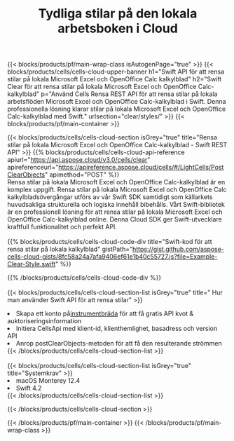 ﻿---
title:  Tydliga stilar på den lokala arbetsboken i Cloud
description: " Cloud API:er och SDK:er för att rensa stilar på Microsoft Excel & OpenOffice Calc. Rensa stilar på lokala kalkylblad med Cells Cloud API. SDK stöder olika utvecklingsspråk. De inkluderar Android, C#, Go, Java, NodeJS, Perl, PHP, Python, Ruby och swift."
url: /sv/swift/clear/styles/
---
{{< blocks/products/pf/main-wrap-class isAutogenPage="true" >}}
{{< blocks/products/cells/cells-cloud-upper-banner h1="Swift API för att rensa stilar på lokala Microsoft Excel och OpenOffice Calc kalkylblad" h2="Swift Clear för att rensa stilar på lokala Microsoft Excel och OpenOffice Calc-kalkylblad" p="Använd Cells Rensa REST API för att rensa stilar på lokala arbetsflöden Microsoft Excel och OpenOffice Calc-kalkylblad i Swift. Denna professionella lösning klarar stilar på lokala Microsoft Excel och OpenOffice Calc-kalkylblad med Swift." urlsection="clear/styles/" >}}
{{< blocks/products/pf/main-container >}}

{{< blocks/products/cells/cells-cloud-section isGrey="true" title="Rensa stilar på lokala Microsoft Excel och OpenOffice Calc-kalkylblad - Swift REST API" >}}
{{% blocks/products/cells/cells-cloud-api-reference apiurl="https://api.aspose.cloud/v3.0/cells/clear" apireferenceurl="https://apireference.aspose.cloud/cells/#/LightCells/PostClearObjects" apimethod="POST" %}}
<br/>
Rensa stilar på lokala Microsoft Excel och OpenOffice Calc-kalkylblad är en komplex uppgift. Rensa stilar på lokala Microsoft Excel och OpenOffice Calc kalkylbladsövergångar utförs av vår Swift SDK samtidigt som källarkets huvudsakliga strukturella och logiska innehåll bibehålls. Vårt Swift-bibliotek är en professionell lösning för att rensa stilar på lokala Microsoft Excel och OpenOffice Calc-kalkylblad online. Denna Cloud SDK ger Swift-utvecklare kraftfull funktionalitet och perfekt API.
<br/>
<br/>
{{% blocks/products/cells/cells-cloud-code-div title="Swift-kod för att rensa stilar på lokala kalkylblad" gistPath="https://gist.github.com/aspose-cells-cloud-gists/8fc58a24a7afa9406ef61e1b40c55727.js?file=Example-Clear-Style.swift" %}}
  
{{% /blocks/products/cells/cells-cloud-code-div %}}
<br/>
<br/>
{{< blocks/products/cells/cells-cloud-section-list isGrey="true" title=" Hur man använder Swift API för att rensa stilar" >}}
<li> Skapa ett konto på<a href="https://dashboard.aspose.cloud/">instrumentbräda</a> för att få gratis API kvot & auktoriseringsinformation</li>
<li>Initiera CellsApi med klient-id, klienthemlighet, basadress och version API</li>
<li>Anrop postClearObjects-metoden för att få den resulterande strömmen</li>
{{< /blocks/products/cells/cells-cloud-section-list >}}
<br/>
<br/>
{{< blocks/products/cells/cells-cloud-section-list isGrey="true" title="Systemkrav" >}}
<li>macOS Monterey 12.4</li>
<li>Swift 4.2</li>
{{< /blocks/products/cells/cells-cloud-section-list >}}

{{< /blocks/products/cells/cells-cloud-section >}}

{{< /blocks/products/pf/main-container >}}
{{< /blocks/products/pf/main-wrap-class >}}
